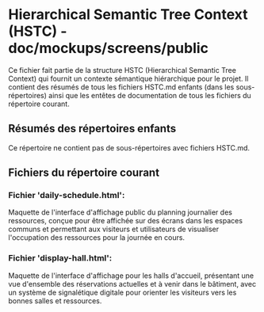 # Hierarchical Semantic Tree Context (HSTC) - doc/mockups/screens/public

Ce fichier fait partie de la structure HSTC (Hierarchical Semantic Tree Context) qui fournit un contexte sémantique hiérarchique pour le projet. Il contient des résumés de tous les fichiers HSTC.md enfants (dans les sous-répertoires) ainsi que les entêtes de documentation de tous les fichiers du répertoire courant.

## Résumés des répertoires enfants

Ce répertoire ne contient pas de sous-répertoires avec fichiers HSTC.md.

## Fichiers du répertoire courant

### Fichier 'daily-schedule.html':
Maquette de l'interface d'affichage public du planning journalier des ressources, conçue pour être affichée sur des écrans dans les espaces communs et permettant aux visiteurs et utilisateurs de visualiser l'occupation des ressources pour la journée en cours.

### Fichier 'display-hall.html':
Maquette de l'interface d'affichage pour les halls d'accueil, présentant une vue d'ensemble des réservations actuelles et à venir dans le bâtiment, avec un système de signalétique digitale pour orienter les visiteurs vers les bonnes salles et ressources.

